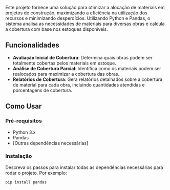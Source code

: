 Este projeto fornece uma solução para otimizar a alocação de materiais em projetos de construção, maximizando a eficiência na utilização dos recursos e minimizando desperdícios. Utilizando Python e Pandas, o sistema analisa as necessidades de materiais para diversas obras e calcula a cobertura com base nos estoques disponíveis.

## Funcionalidades

- **Avaliação Inicial de Cobertura**: Determina quais obras podem ser totalmente cobertas pelos materiais em estoque.
- **Análise de Cobertura Parcial**: Identifica como os materiais podem ser realocados para maximizar a cobertura das obras.
- **Relatórios de Cobertura**: Gera relatórios detalhados sobre a cobertura de material para cada obra, incluindo quantidades atendidas e porcentagens de cobertura.

## Como Usar

### Pré-requisitos

- Python 3.x
- Pandas
- [Outras dependências necessárias]

### Instalação

Descreva os passos para instalar todas as dependências necessárias para rodar o projeto. Por exemplo:

```bash
pip install pandas
